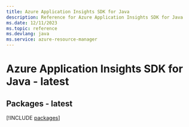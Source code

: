 ```yaml
---
title: Azure Application Insights SDK for Java
description: Reference for Azure Application Insights SDK for Java
ms.date: 12/11/2023
ms.topic: reference
ms.devlang: java
ms.service: azure-resource-manager
---
```

# Azure Application Insights SDK for Java - latest
## Packages - latest
[!INCLUDE [packages](application-insights-index.md)]
